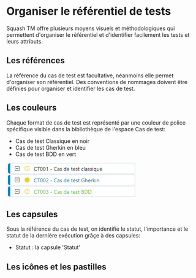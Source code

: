 # Organiser le référentiel de tests

Squash TM offre plusieurs moyens visuels et méthodologiques qui permettent d'organiser le référentiel et d'identifier facilement les tests et leurs attributs. 

## Les références ## 


La référence du cas de test est facultative, néanmoins elle permet d'organiser son référentiel. Des conventions de nommages doivent être définies pour organiser et identifier les cas de test.

## Les couleurs ##

Chaque format de cas de test est représenté par une couleur de police spécifique visible dans la bibliothèque de l'espace Cas de test:

- Cas de test Classique en noir
- Cas de test Gherkin en bleu
- Cas de test BDD en vert 

![Formats Cas de test](resources/couleurs-cas-de-test.png)

## Les capsules ##

Sous la référence du cas de test, on identifie le statut, l'importance et le statut de la dernière exécution grâçe à des capsules:
- Statut : la capsule 'Statut' 

## Les icônes et les pastilles ## 

